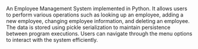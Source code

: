 An Employee Management System implemented in Python. It allows users to perform various operations such as looking up an employee, adding a new employee, changing employee information, and deleting an employee. The data is stored using pickle serialization to maintain persistence between program executions. Users can navigate through the menu options to interact with the system efficiently.




